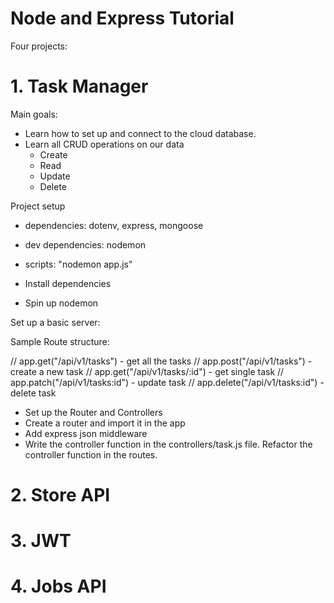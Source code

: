 # Node and Express Tutorial

Four projects:

# 1. Task Manager

Main goals:

- Learn how to set up and connect to the cloud database.
- Learn all CRUD operations on our data
  - Create
  - Read
  - Update
  - Delete

Project setup

- dependencies: dotenv, express, mongoose
- dev dependencies: nodemon
- scripts: "nodemon app.js"

- Install dependencies
- Spin up nodemon

Set up a basic server:

Sample Route structure:

// app.get("/api/v1/tasks") - get all the tasks
// app.post("/api/v1/tasks") - create a new task
// app.get("/api/v1/tasks/:id") - get single task
// app.patch("/api/v1/tasks:id") - update task
// app.delete("/api/v1/tasks:id") - delete task

- Set up the Router and Controllers
- Create a router and import it in the app
- Add express json middleware
- Write the controller function in the controllers/task.js file.
  Refactor the controller function in the routes.

# 2. Store API

# 3. JWT

# 4. Jobs API
